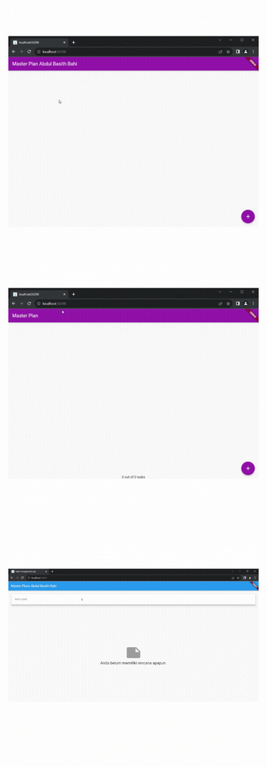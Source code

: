 ![Alt text](<Desain tanpa judul.gif>)
![Alt text](<Desain tanpa judul (1).gif>)
![Alt text](<Desain tanpa judul (2).gif>)
